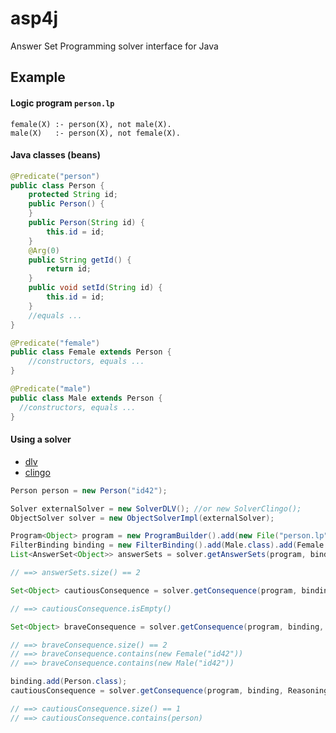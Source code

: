 # asp4j

Answer Set Programming solver interface for Java

## Example

#### Logic program `person.lp`

    female(X) :- person(X), not male(X).
    male(X)   :- person(X), not female(X).

#### Java classes (beans)
  
```java  
@Predicate("person")
public class Person {    
    protected String id;
    public Person() {
    }
    public Person(String id) {
        this.id = id;
    }    
    @Arg(0)
    public String getId() {
        return id;
    }    
    public void setId(String id) {
        this.id = id;
    }
    //equals ...  
}

@Predicate("female")
public class Female extends Person {
    //constructors, equals ...
}

@Predicate("male")
public class Male extends Person {
  //constructors, equals ...
}
```

#### Using a solver

- [dlv](http://www.dlvsystem.com/)
- [clingo](http://potassco.sourceforge.net/)

```java
Person person = new Person("id42");

Solver externalSolver = new SolverDLV(); //or new SolverClingo();  
ObjectSolver solver = new ObjectSolverImpl(externalSolver); 

Program<Object> program = new ProgramBuilder().add(new File("person.lp")).add(person).build();
FilterBinding binding = new FilterBinding().add(Male.class).add(Female.class);
List<AnswerSet<Object>> answerSets = solver.getAnswerSets(program, binding);

// ==> answerSets.size() == 2

Set<Object> cautiousConsequence = solver.getConsequence(program, binding, ReasoningMode.CAUTIOUS);

// ==> cautiousConsequence.isEmpty()

Set<Object> braveConsequence = solver.getConsequence(program, binding, ReasoningMode.BRAVE);

// ==> braveConsequence.size() == 2
// ==> braveConsequence.contains(new Female("id42"))
// ==> braveConsequence.contains(new Male("id42"))

binding.add(Person.class);
cautiousConsequence = solver.getConsequence(program, binding, ReasoningMode.CAUTIOUS);

// ==> cautiousConsequence.size() == 1
// ==> cautiousConsequence.contains(person)
```
